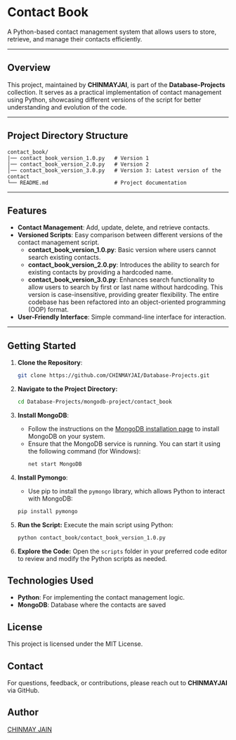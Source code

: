 # Contact Book

A Python-based contact management system that allows users to store, retrieve, and manage their contacts efficiently.

---

## Overview

This project, maintained by **CHINMAYJAI**, is part of the **Database-Projects** collection. It serves as a practical implementation of contact management using Python, showcasing different versions of the script for better understanding and evolution of the code.

---

## Project Directory Structure

```plaintext
contact_book/
|── contact_book_version_1.0.py   # Version 1
│── contact_book_version_2.0.py   # Version 2
│── contact_book_version_3.0.py   # Version 3: Latest version of the contact
└── README.md                     # Project documentation
```

---

## Features

- **Contact Management**: Add, update, delete, and retrieve contacts.
- **Versioned Scripts**: Easy comparison between different versions of the contact management script.
  - **contact_book_version_1.0.py**: Basic version where users cannot search existing contacts.
  - **contact_book_version_2.0.py**: Introduces the ability to search for existing contacts by providing a hardcoded name.
  - **contact_book_version_3.0.py**: Enhances search functionality to allow users to search by first or last name without hardcoding. This version is case-insensitive, providing greater flexibility. The entire codebase has been refactored into an object-oriented programming (OOP) format.
- **User-Friendly Interface**: Simple command-line interface for interaction.

---

## Getting Started

1. **Clone the Repository**:
   ```bash
   git clone https://github.com/CHINMAYJAI/Database-Projects.git
   ```

2. **Navigate to the Project Directory:**
   ```bash
   cd Database-Projects/mongodb-project/contact_book
   ```

3. **Install MongoDB**:
   - Follow the instructions on the [MongoDB installation page](https://docs.mongodb.com/manual/installation/) to install MongoDB on your system.
   - Ensure that the MongoDB service is running. You can start it using the following command (for Windows):
     ```bash
     net start MongoDB
     ```

4. **Install Pymongo**:
   - Use pip to install the `pymongo` library, which allows Python to interact with MongoDB:
   ```bash
   pip install pymongo
   ```

5. **Run the Script:**
   Execute the main script using Python:
   ```bash
   python contact_book/contact_book_version_1.0.py
   ```

6. **Explore the Code:**
   Open the `scripts` folder in your preferred code editor to review and modify the Python scripts as needed.

## Technologies Used

- **Python**: For implementing the contact management logic.
- **MongoDB**: Database where the contacts are saved

## License
This project is licensed under the MIT License.

## Contact
For questions, feedback, or contributions, please reach out to **CHINMAYJAI** via GitHub.

## Author
[CHINMAY JAIN](https://github.com/CHINMAYJAI/)